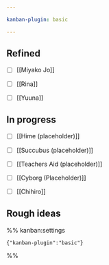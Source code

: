 ```yaml
---

kanban-plugin: basic

---
```


## Refined

- [ ] [[Miyako Jo]]
- [ ] [[Rina]]
- [ ] [[Yuuna]]


## In progress

- [ ] [[Hime (placeholder)]]
- [ ] [[Succubus (placeholder)]]
- [ ] [[Teachers Aid (placeholder)]]
- [ ] [[Cyborg (Placeholder)]]
- [ ] [[Chihiro]]


## Rough ideas





%% kanban:settings
```
{"kanban-plugin":"basic"}
```
%%